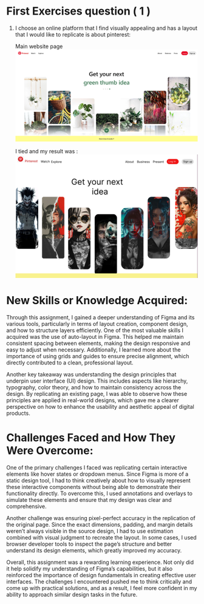# First Exercises question ( 1 )

1. I choose an online platform that I find visually appealing and has a layout that I would like to replicate is about pinterest:
   
   Main website page 
   ![alt text](pinterest.png)

   I tied and my result was :
   ![alt text](p2.png)


# New Skills or Knowledge Acquired:
Through this assignment, I gained a deeper understanding of Figma and its various tools, particularly in terms of layout creation, component design, and how to structure layers efficiently. One of the most valuable skills I acquired was the use of auto-layout in Figma. This helped me maintain consistent spacing between elements, making the design responsive and easy to adjust when necessary. Additionally, I learned more about the importance of using grids and guides to ensure precise alignment, which directly contributed to a clean, professional layout.

Another key takeaway was understanding the design principles that underpin user interface (UI) design. This includes aspects like hierarchy, typography, color theory, and how to maintain consistency across the design. By replicating an existing page, I was able to observe how these principles are applied in real-world designs, which gave me a clearer perspective on how to enhance the usability and aesthetic appeal of digital products.

# Challenges Faced and How They Were Overcome:
One of the primary challenges I faced was replicating certain interactive elements like hover states or dropdown menus. Since Figma is more of a static design tool, I had to think creatively about how to visually represent these interactive components without being able to demonstrate their functionality directly. To overcome this, I used annotations and overlays to simulate these elements and ensure that my design was clear and comprehensive.

Another challenge was ensuring pixel-perfect accuracy in the replication of the original page. Since the exact dimensions, padding, and margin details weren’t always visible in the source design, I had to use estimation combined with visual judgment to recreate the layout. In some cases, I used browser developer tools to inspect the page’s structure and better understand its design elements, which greatly improved my accuracy.

Overall, this assignment was a rewarding learning experience. Not only did it help solidify my understanding of Figma’s capabilities, but it also reinforced the importance of design fundamentals in creating effective user interfaces. The challenges I encountered pushed me to think critically and come up with practical solutions, and as a result, I feel more confident in my ability to approach similar design tasks in the future.